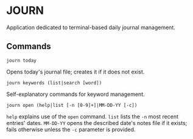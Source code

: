 # JOURN

Application dedicated to terminal-based daily journal management.

## Commands

`journ today`

Opens today's journal file; creates it if it does not exist.

`journ keywords (list|search [word])`

Self-explanatory commands for keyword management.

`journ open (help|list [-n [0-9]+]|MM-DD-YY [-c])`

`help` explains use of the `open` command.
`list` lists the `-n` most recent entries' dates. `MM-DD-YY` opens the described date's notes file if it exists; fails otherwise unless the `-c` parameter is provided.